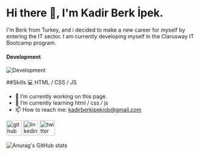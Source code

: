 
# Hi there 👋, I'm Kadir Berk İpek.
I'm Berk from Turkey, and i decided to make a new career for myself by entering the IT sector. I am currently developing myself in the Clarusway IT Bootcamp program. 
#### Development
![Development](https://www.web-ofisi.com/tema/webofisi/uploads/blog/difference-between-html-css-and-javascript.png)

##Skills
💻 HTML / CSS / JS


- 🔭 I’m currently working on this page. 
- 🌱 I’m currently learning html / css / js 
- 📫 How to reach me: kadirberkipekjob@gmail.com 


[<img src='https://cdn.jsdelivr.net/npm/simple-icons@3.0.1/icons/github.svg' alt='github' height='40'>](https://github.com/kadirberkipek)  [<img src='https://cdn.jsdelivr.net/npm/simple-icons@3.0.1/icons/linkedin.svg' alt='linkedin' height='40'>](https://www.linkedin.com/in/kadir-berk-ipek-001268235/)  [<img src='https://cdn.jsdelivr.net/npm/simple-icons@3.0.1/icons/twitter.svg' alt='twitter' height='40'>](https://twitter.com/kbi_IT)  


![Anurag's GitHub stats](https://github-readme-stats.vercel.app/api?username=kadirberkipek&theme=dark&show_icons=true)
